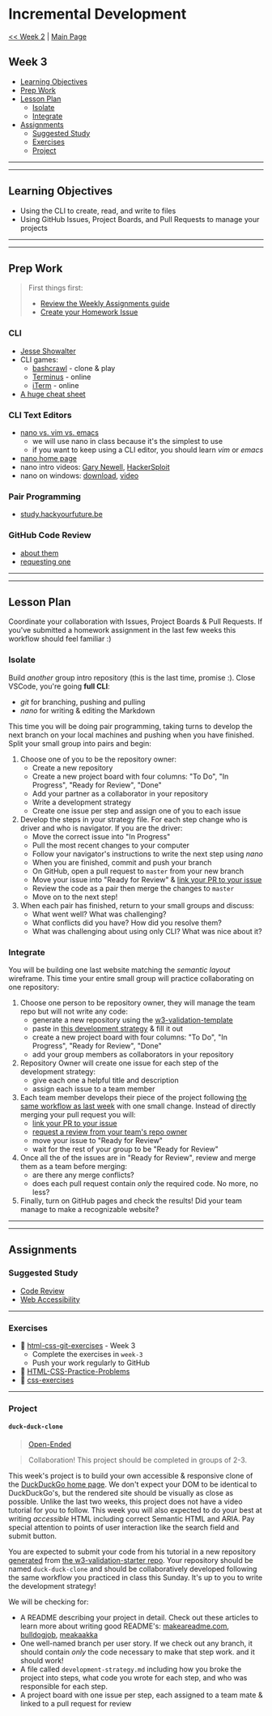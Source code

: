 # Incremental Development

[<< Week 2](../week-2/README.md) | [Main Page](../README.md)

## Week 3

- [Learning Objectives](#learning-objectives)
- [Prep Work](#prep-work)
- [Lesson Plan](#lesson-plan)
  - [Isolate](#isolate)
  - [Integrate](#integrate)
- [Assignments](#assignments)
  - [Suggested Study](#suggested-study)
  - [Exercises](#exercises)
  - [Project](#project)

---
---

## Learning Objectives

- Using the CLI to create, read, and write to files
- Using GitHub Issues, Project Boards, and Pull Requests to manage your projects

---
---

## Prep Work

> First things first:
> - [Review the Weekly Assignments guide](https://home.hackyourfuture.be/students/weekly-assignments)
> - [Create your Homework Issue](https://home.hackyourfuture.be/students/homework-submission#homework-issues)

### CLI

- [Jesse Showalter](https://www.youtube.com/watch?v=5XgBd6rjuDQ)
- CLI games:
  - [bashcrawl](https://gitlab.com/slackermedia/bashcrawl/) - clone & play
  - [Terminus](https://web.mit.edu/mprat/Public/web/Terminus/Web/main.html) - online
  - [iTerm](https://sr6033.github.io/lterm/) - online
- [A huge cheat sheet](https://gist.github.com/LeCoupa/122b12050f5fb267e75f)

### CLI Text Editors

- [nano vs. vim vs. emacs](https://www.linuxtrainingacademy.com/nano-emacs-vim/)
  - we will use nano in class because it's the simplest to use
  - if you want to keep using a CLI editor, you should learn _vim_ or _emacs_
- [nano home page](https://www.nano-editor.org/)
- nano intro videos: [Gary Newell](https://www.youtube.com/watch?v=cLyUZAabf40), [HackerSploit](https://www.youtube.com/watch?v=gyKiDczLIZ4)
- nano on windows: [download](http://support.moonpoint.com/software/editors/nano/win.php), [video](https://www.youtube.com/watch?v=_DUudRnzkrw)

### Pair Programming

- [study.hackyourfuture.be](https://study.hackyourfuture.be/collaborating/pair-programming)

### GitHub Code Review

- [about them](https://help.github.com/en/github/collaborating-with-issues-and-pull-requests/about-pull-request-reviews)
- [requesting one](https://help.github.com/en/github/collaborating-with-issues-and-pull-requests/requesting-a-pull-request-review)

---
---

## Lesson Plan

<!-- > [Lesson Plan Slides](https://hackyourfuture.be/incremental-development/week-3) -->

Coordinate your collaboration with Issues, Project Boards & Pull Requests.  If you've submitted a homework assignment in the last few weeks this workflow should feel familiar :)

### Isolate

Build _another_ group intro repository (this is the last time, promise :). Close VSCode, you're going __full CLI__:

- _git_ for branching, pushing and pulling
- _nano_ for writing & editing the Markdown

This time you will be doing pair programming, taking turns to develop the next branch on your local machines and pushing when you have finished.  Split your small group into pairs and begin:

1. Choose one of you to be the repository owner:
    - Create a new repository
    - Create a new project board with four columns: "To Do", "In Progress", "Ready for Review", "Done"
    - Add your partner as a collaborator in your repository
    - Write a development strategy
    - Create one issue per step and assign one of you to each issue
1. Develop the steps in your strategy file. For each step change who is driver and who is navigator. If you are the driver:
    - Move the correct issue into "In Progress"
    - Pull the most recent changes to your computer
    - Follow your navigator's instructions to write the next step using _nano_
    - When you are finished, commit and push your branch
    - On GitHub, open a pull request to `master` from your new branch
    - Move your issue into "Ready for Review" & [link your PR to your issue](https://help.github.com/en/github/managing-your-work-on-github/linking-a-pull-request-to-an-issue)
    - Review the code as a pair then merge the changes to `master`
    - Move on to the next step!
1. When each pair has finished, return to your small groups and discuss:
    - What went well? What was challenging?
    - What conflicts did you have? How did you resolve them?
    - What was challenging about using only CLI? What was nice about it?

### Integrate

You will be building one last website matching the _semantic layout_ wireframe.  This time your entire small group will practice collaborating on one repository:

1. Choose one person to be repository owner, they will manage the team repo but will not write any code:
    - generate a new repository using the [w3-validation-template](https://github.com/hackyourfuturebelgium/w3-validation-template)
    - paste in [this development strategy](../integrate/development-strategy-collaborative.md) & fill it out
    - create a new project board with four columns: "To Do", "In Progress", "Ready for Review", "Done"
    - add your group members as collaborators in your repository
1. Repository Owner will create one issue for each step of the development strategy:
    - give each one a helpful title and description
    - assign each issue to a team member
1. Each team member develops their piece of the project following [the same workflow as last week](https://github.com/foundersandcoders/git-workflow-workshop-for-two) with one small change.  Instead of directly merging your pull request you will:
    - [link your PR to your issue](https://help.github.com/en/github/managing-your-work-on-github/linking-a-pull-request-to-an-issue)
    - [request a review from your team's repo owner](https://help.github.com/en/github/collaborating-with-issues-and-pull-requests/requesting-a-pull-request-review)
    - move your issue to "Ready for Review"
    - wait for the rest of your group to be "Ready for Review"
1. Once all the of the issues are in "Ready for Review", review and merge them as a team before merging:
    - are there any merge conflicts?
    - does each pull request contain _only_ the required code. No more, no less?
1. Finally, turn on GitHub pages and check the results!  Did your team manage to make a recognizable website?

---
---

## Assignments

### Suggested Study

- [Code Review](https://study.hackyourfuture.be/collaborating/code-review)
- [Web Accessibility](https://study.hackyourfuture.be/html-css/accessibility)

---

### Exercises

- :egg: [html-css-git-exercises](https://github.com/hackyourfuturebelgium/html-css-git-exercises) - Week 3
  - Complete the exercises in `week-3`
  - Push your work regularly to GitHub
- :egg: [HTML-CSS-Practice-Problems](https://github.com/DevMountain/HTML-CSS-Practice-Problems)
- :hatching_chick: [css-exercises](https://github.com/dangodev/css-exercises)

---

### Project

#### `duck-duck-clone`

> [Open-Ended](http://hackyourfuture.be/homework-submission/#projects)

> Collaboration!  This project should be completed in groups of 2-3.

This week's project is to build your own accessible & responsive clone of the [DuckDuckGo home page](https://duckduckgo.com).  We don't expect your DOM to be identical to DuckDuckGo's, but the rendered site should be visually as close as possible. Unlike the last two weeks, this project does not have a video tutorial for you to follow. This week you will also expected to do your best at writing _accessible_ HTML including correct Semantic HTML and ARIA. Pay special attention to points of user interaction like the search field and submit button.

You are expected to submit your code from his tutorial in a new repository [generated](https://github.blog/2019-06-06-generate-new-repositories-with-repository-templates/) from [the w3-validation-starter repo](https://github.com/HackYourFutureBelgium/w3-validation-template).  Your repository should be named `duck-duck-clone` and should be collaboratively developed following the same workflow you practiced in class this Sunday.  It's up to you to write the development strategy!

We will be checking for:

- A README describing your project in detail.  Check out these articles to learn more about writing good README's: [makeareadme.com](https://www.makeareadme.com/), [bulldogjob](https://bulldogjob.com/news/449-how-to-write-a-good-readme-for-your-github-project), [meakaakka](https://medium.com/@meakaakka/a-beginners-guide-to-writing-a-kickass-readme-7ac01da88ab3)
- One well-named branch per user story. If we check out any branch, it should contain _only_ the code necessary to make that step work. and it should work!
- A file called `development-strategy.md` including how you broke the project into steps, what code you wrote for each step, and who was responsible for each step.
- A project board with one issue per step, each assigned to a team mate & linked to a pull request for review
